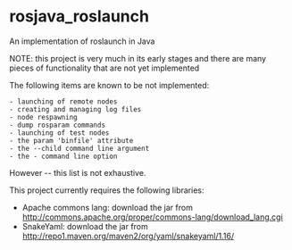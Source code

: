 # rosjava_roslaunch
An implementation of roslaunch in Java

NOTE: this project is very much in its early stages and there are many pieces of functionality that are not yet implemented

The following items are known to be not implemented:

    - launching of remote nodes
    - creating and managing log files
    - node respawning
    - dump rosparam commands
    - launching of test nodes
    - the param 'binfile' attribute
    - the --child command line argument
    - the - command line option

However -- this list is not exhaustive.

This project currently requires the following libraries:

  - Apache commons lang:
    download the jar from http://commons.apache.org/proper/commons-lang/download_lang.cgi
  - SnakeYaml:
    download the jar from http://repo1.maven.org/maven2/org/yaml/snakeyaml/1.16/